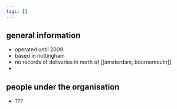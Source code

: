 ```yaml
---
tags: []
---
```

## general information
- operated until 2009
- based in nottingham
- no records of deliveries in north of [[amsterdam, bournemouth]]
- 
## people under the organisation
- ???